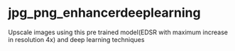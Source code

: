 # jpg_png_enhancerdeeplearning
Upscale images using this pre trained model(EDSR with maximum increase in resolution 4x) and deep learning techniques
